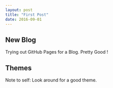 ```yaml
---                                                                             
layout: post                                                                    
title: "First Post"                                                             
date: 2016-09-01                                                                
---                                                                             
```

## New Blog                                                                     
Trying out GitHub Pages for a Blog. Pretty Good !                                 
                                                                                
## Themes                                                                       
Note to self: Look around for a good theme.    

